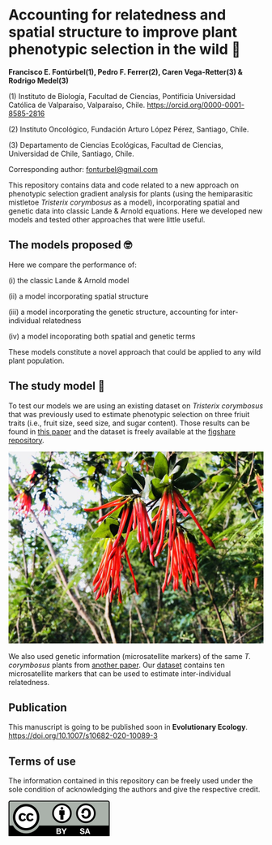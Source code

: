 # Accounting for relatedness and spatial structure to improve plant phenotypic selection in the wild :seedling:

**Francisco E. Fontúrbel(1), Pedro F. Ferrer(2), Caren Vega-Retter(3) & Rodrigo Medel(3)**

(1) Instituto de Biología, Facultad de Ciencias, Pontificia Universidad Católica de Valparaíso, Valparaíso, Chile. https://orcid.org/0000-0001-8585-2816

(2) Instituto Oncológico, Fundación Arturo López Pérez, Santiago, Chile.

(3) Departamento de Ciencias Ecológicas, Facultad de Ciencias, Universidad de Chile, Santiago, Chile.

Corresponding author: fonturbel@gmail.com


This repository contains data and code related to a new approach on phenotypic selection gradient analysis for plants (using the hemiparasitic mistletoe _Tristerix corymbosus_ as a model), incorporating spatial and genetic data into classic Lande & Arnold equations. Here we developed new models and tested other approaches that were little useful.

## The models proposed :nerd_face:
Here we compare the performance of:

(i) the classic Lande & Arnold model

(ii) a model incorporating spatial structure

(iii) a model incorporating the genetic structure, accounting for inter-individual relatedness

(iv) a model incoporating both spatial and genetic terms


These models constitute a novel approach that could be applied to any wild plant population.

## The study model :leaves:
To test our models we are using an existing dataset on  _Tristerix corymbosus_ that was previously used to estimate phenotypic selection on three friuit traits (i.e., fruit size, seed size, and sugar content). Those results can be found in [this paper](https://www.nature.com/articles/srep45371) and the dataset is freely available at the [figshare repository](http://dx.doi.org/10.6084/m9.figshare.4614769).

![Tristerix corymbosus](/images/tristerix.jpg)

We also used genetic information (microsatellite markers) of the same _T. corymbosus_ plants from [another paper](https://doi.org/10.1016/j.scitotenv.2018.10.125). Our [dataset](https://doi.org/10.6084/m9.figshare.4728721) contains ten microsatellite markers that can be used to estimate inter-individual relatedness.

## Publication

This manuscript is going to be published soon in **Evolutionary Ecology**. https://doi.org/10.1007/s10682-020-10089-3

## Terms of use

The information contained in this repository can be freely used under the sole condition of acknowledging the authors and give the respective credit.

![License](/images/license.png)
